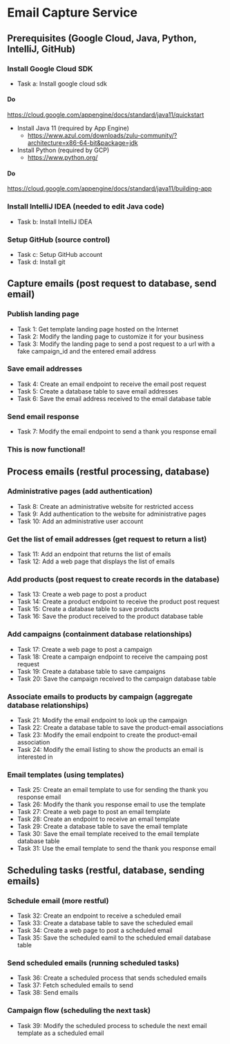 # Email Capture Service

## Prerequisites (Google Cloud, Java, Python, IntelliJ, GitHub)

### Install Google Cloud SDK

* Task a: Install google cloud sdk

#### Do
https://cloud.google.com/appengine/docs/standard/java11/quickstart
* Install Java 11 (required by App Engine)
  * https://www.azul.com/downloads/zulu-community/?architecture=x86-64-bit&package=jdk
* Install Python (required by GCP)
  * https://www.python.org/

#### Do
https://cloud.google.com/appengine/docs/standard/java11/building-app

### Install IntelliJ IDEA (needed to edit Java code)

* Task b: Install IntelliJ IDEA

### Setup GitHub (source control)
* Task c: Setup GitHub account
* Task d: Install git

## Capture emails (post request to database, send email)

### Publish landing page

* Task 1: Get template landing page hosted on the Internet
* Task 2: Modify the landing page to customize it for your business
* Task 3: Modify the landing page to send a post request to a url with a fake campaign_id and the entered email address

### Save email addresses

* Task 4: Create an email endpoint to receive the email post request
* Task 5: Create a database table to save email addresses
* Task 6: Save the email address received to the email database table

### Send email response

* Task 7: Modify the email endpoint to send a thank you response email

### This is now functional!

## Process emails (restful processing, database)

### Administrative pages (add authentication)

* Task 8: Create an administrative website for restricted access
* Task 9: Add authentication to the website for administrative pages
* Task 10: Add an administrative user account

### Get the list of email addresses (get request to return a list)

* Task 11: Add an endpoint that returns the list of emails
* Task 12: Add a web page that displays the list of emails

### Add products (post request to create records in the database)

* Task 13: Create a web page to post a product
* Task 14: Create a product endpoint to receive the product post request
* Task 15: Create a database table to save products
* Task 16: Save the product received to the product database table

### Add campaigns (containment database relationships)

* Task 17: Create a web page to post a campaign
* Task 18: Create a campaign endpoint to receive the campaing post request
* Task 19: Create a database table to save campaigns
* Task 20: Save the campaign received to the campaign database table

### Associate emails to products by campaign (aggregate database relationships)

* Task 21: Modify the email endpoint to look up the campaign
* Task 22: Create a database table to save the product-email associations
* Task 23: Modify the email endpoint to create the product-email association
* Task 24: Modify the email listing to show the products an email is interested in

### Email templates (using templates)

* Task 25: Create an email template to use for sending the thank you response email
* Task 26: Modify the thank you response email to use the template
* Task 27: Create a web page to post an email template
* Task 28: Create an endpoint to receive an email template
* Task 29: Create a database table to save the email template
* Task 30: Save the email template received to the email template database table
* Task 31: Use the email template to send the thank you response email

## Scheduling tasks (restful, database, sending emails)

### Schedule email (more restful)

* Task 32: Create an endpoint to receive a scheduled email
* Task 33: Create a database table to save the scheduled email
* Task 34: Create a web page to post a scheduled email
* Task 35: Save the scheduled eamil to the scheduled email database table

### Send scheduled emails (running scheduled tasks)

* Task 36: Create a scheduled process that sends scheduled emails
* Task 37: Fetch scheduled emails to send
* Task 38: Send emails

### Campaign flow (scheduling the next task)

* Task 39: Modify the scheduled process to schedule the next email template as a scheduled email
